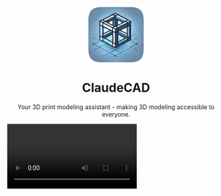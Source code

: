 <div align="center">
  <img src="app/icon.png" width="128" height="128">
  <br />
  <h1>ClaudeCAD</h1>
  <p>Your 3D print modeling assistant - making 3D modeling accessible to everyone.</p>
</div>

<video src="demo.mp4" width="300" />

## Run

```bash
npm install # Install dependencies
npm run dev # Run the app in development mode
```
